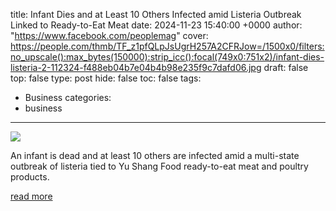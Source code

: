 title: Infant Dies and at Least 10 Others Infected amid Listeria Outbreak Linked to Ready-to-Eat Meat
date: 2024-11-23 15:40:00 +0000
author: "https://www.facebook.com/peoplemag"
cover: https://people.com/thmb/TF_z1pfQLpJsUgrH257A2CFRJow=/1500x0/filters:no_upscale():max_bytes(150000):strip_icc():focal(749x0:751x2)/infant-dies-listeria-2-112324-f488eb04b7e04b4b98e235f9c7dafd06.jpg
draft: false
top: false
type: post
hide: false
toc: false
tags:
  - Business
categories:
  - business
---

![](https://people.com/thmb/TF_z1pfQLpJsUgrH257A2CFRJow=/1500x0/filters:no_upscale():max_bytes(150000):strip_icc():focal(749x0:751x2)/infant-dies-listeria-2-112324-f488eb04b7e04b4b98e235f9c7dafd06.jpg)

An infant is dead and at least 10 others are infected amid a multi-state outbreak of listeria tied to Yu Shang Food ready-to-eat meat and poultry products.

[read more](https://people.com/infant-dies-10-others-infected-amid-listeria-outbreak-linked-to-meat-8750728)
